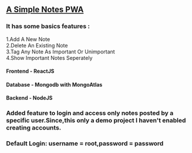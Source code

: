 ## [A Simple Notes PWA](https://safe-crag-31056.herokuapp.com/)

### It has some basics features :

1.Add A New Note  
2.Delete An Existing Note  
3.Tag Any Note As Important Or Unimportant  
4.Show Important Notes Seperately

#### Frontend - ReactJS

#### Database - Mongodb with MongoAtlas

#### Backend - NodeJS

### Added feature to login and access only notes posted by a specific user.Since,this only a demo project I haven't enabled creating accounts.  
### Default Login: username = root,password = password
